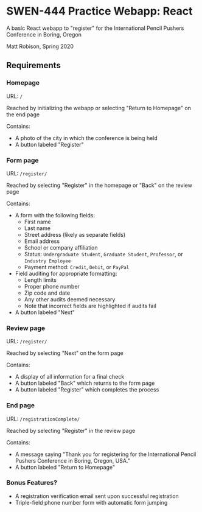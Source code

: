 # SWEN-444 Practice Webapp: React
A basic React webapp to "register" for the International Pencil Pushers Conference in Boring, Oregon

Matt Robison, Spring 2020

## Requirements

### Homepage
URL: `/`

Reached by initializing the webapp or selecting "Return to Homepage" on the end
page

Contains:
* A photo of the city in which the conference is being held
* A button labeled "Register"

### Form page
URL: `/register/`

Reached by selecting "Register" in the homepage or "Back" on the review page

Contains:
* A form with the following fields:
  * First name
  * Last name
  * Street address (likely as separate fields)
  * Email address
  * School or company affiliation
  * Status: `Undergraduate Student`, `Graduate Student`, `Professor`, or
  `Industry Employee`
  * Payment method: `Credit`, `Debit`, or `PayPal`
* Field auditing for appropriate formatting:
  * Length limits
  * Proper phone number
  * Zip code and date
  * Any other audits deemed necessary
  * Note that incorrect fields are highlighted if audits fail
* A button labeled "Next"

### Review page
URL: `/register/`

Reached by selecting "Next" on the form page

Contains:
* A display of all information for a final check
* A button labeled "Back" which returns to the form page
* A button labeled "Register" which completes the process

### End page
URL: `/registrationComplete/`

Reached by selecting "Register" in the review page

Contains:
* A message saying "Thank you for registering for the International Pencil
Pushers Conference in Boring, Oregon, USA."
* A button labeled "Return to Homepage"

### Bonus Features?
* A registration verification email sent upon successful registration
* Triple-field phone number form with automatic form jumping
